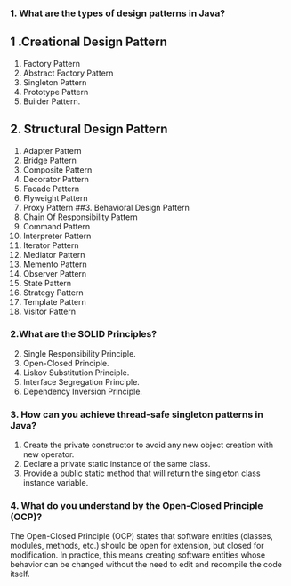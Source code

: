 ### 1. What are the types of design patterns in Java?
## 1 .Creational Design Pattern
1.	Factory Pattern
2.	Abstract Factory Pattern
3.	Singleton Pattern
4.	Prototype Pattern
5.	Builder Pattern.
## 2. Structural Design Pattern
1.	Adapter Pattern
2.	Bridge Pattern
3.	Composite Pattern
4.	Decorator Pattern
5.	Facade Pattern
6.	Flyweight Pattern
7.	Proxy Pattern
##3. Behavioral Design Pattern
1. Chain Of Responsibility Pattern
2. Command Pattern
3. Interpreter Pattern
4. Iterator Pattern
5. Mediator Pattern
6. Memento Pattern
7. Observer Pattern
8. State Pattern
9. Strategy Pattern
10. Template Pattern
11. Visitor Pattern

### 2.What are the SOLID Principles?
2. Single Responsibility Principle.
3. Open-Closed Principle.
4. Liskov Substitution Principle.
5. Interface Segregation Principle.
6. Dependency Inversion Principle.

### 3. How can you achieve thread-safe singleton patterns in Java?
1. Create the private constructor to avoid any new object creation with new operator.
2. Declare a private static instance of the same class.
3. Provide a public static method that will return the singleton class instance variable.

### 4. What do you understand by the Open-Closed Principle (OCP)?
The Open-Closed Principle (OCP) states that software entities (classes, modules, methods, etc.)
should be open for extension, but closed for modification.
In practice, this means creating software entities whose behavior can be changed without the need to edit and recompile the code itself.



